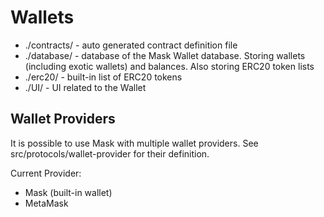 # Wallets

- ./contracts/ - auto generated contract definition file
- ./database/ - database of the Mask Wallet database. Storing wallets (including exotic wallets) and balances. Also storing ERC20 token lists
- ./erc20/ - built-in list of ERC20 tokens
- ./UI/ - UI related to the Wallet

## Wallet Providers

It is possible to use Mask with multiple wallet providers. See src/protocols/wallet-provider for their definition.

Current Provider:

- Mask (built-in wallet)
- MetaMask
